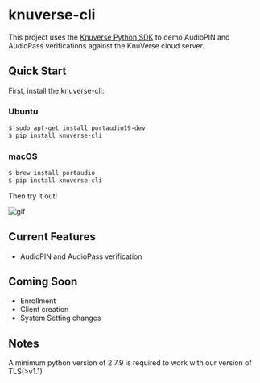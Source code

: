 # knuverse-cli

This project uses the [Knuverse Python SDK](https://github.com/KnuVerse/knuverse-sdk-python) to demo AudioPIN and AudioPass verifications against the KnuVerse cloud server.

## Quick Start

First, install the knuverse-cli:

### Ubuntu
```sh
$ sudo apt-get install portaudio19-dev
$ pip install knuverse-cli
```

### macOS
```sh
$ brew install portaudio
$ pip install knuverse-cli
```

Then try it out!

![gif](https://i.imgur.com/dxlTCF3.gif)

## Current Features

* AudioPIN and AudioPass verification

## Coming Soon

* Enrollment
* Client creation
* System Setting changes

## Notes

A minimum python version of 2.7.9 is required to work with our version of TLS(>v1.1)